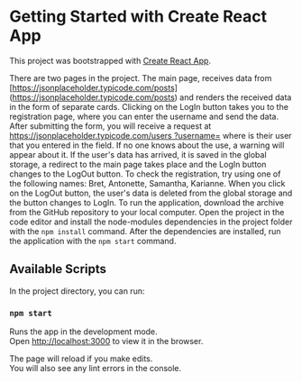 # Getting Started with Create React App

This project was bootstrapped with [Create React App](https://github.com/facebook/create-react-app).

There are two pages in the project.
The main page, receives data from [https://jsonplaceholder.typicode.com/posts] (https://jsonplaceholder.typicode.com/posts) and renders the received data in the form of separate cards.
Clicking on the LogIn button takes you to the registration page, where you can enter the username and send the data. After submitting the form, you will receive a request at [https://jsonplaceholder.typicode.com/users ?username=<username>](https://jsonplaceholder.typicode.com/users?username=<username>) where <username> is their user that you entered in the field. If no one knows about the use, a warning will appear about it. If the user's data has arrived, it is saved in the global storage, a redirect to the main page takes place and the LogIn button changes to the LogOut button.
To check the registration, try using one of the following names: Bret, Antonette, Samantha, Karianne.
When you click on the LogOut button, the user's data is deleted from the global storage and the button changes to LogIn.
To run the application, download the archive from the GitHub repository to your local computer. Open the project in the code editor and install the node-modules dependencies in the project folder with the `npm install` command. After the dependencies are installed, run the application with the `npm start` command.

## Available Scripts

In the project directory, you can run:

### `npm start`

Runs the app in the development mode.\
Open [http://localhost:3000](http://localhost:3000) to view it in the browser.

The page will reload if you make edits.\
You will also see any lint errors in the console.
